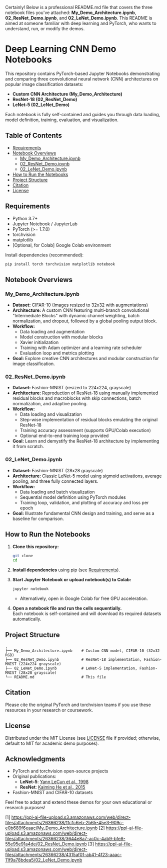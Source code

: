 Certainly! Below is a professional README.md file that covers the three notebook files you've attached: **My_Demo_Architecture.ipynb**, **02_ResNet_Demo.ipynb**, and **02_LeNet_Demo.ipynb**. This README is aimed at someone familiar with deep learning and PyTorch, who wants to understand, run, or modify the demos.

# Deep Learning CNN Demo Notebooks

This repository contains PyTorch-based Jupyter Notebooks demonstrating and comparing three convolutional neural network (CNN) architectures on popular image classification datasets:

- **Custom CNN Architecture (My_Demo_Architecture)**
- **ResNet-18 (02_ResNet_Demo)**
- **LeNet-5 (02_LeNet_Demo)**

Each notebook is fully self-contained and guides you through data loading, model definition, training, evaluation, and visualization.

## Table of Contents

- [Requirements](#requirements)
- [Notebook Overviews](#notebook-overviews)
  - [My_Demo_Architecture.ipynb](#my_demo_architectureipynb)
  - [02_ResNet_Demo.ipynb](#02_resnet_demoipynb)
  - [02_LeNet_Demo.ipynb](#02_lenet_demoipynb)
- [How to Run the Notebooks](#how-to-run-the-notebooks)
- [Project Structure](#project-structure)
- [Citation](#citation)
- [License](#license)

## Requirements

- Python 3.7+
- Jupyter Notebook / JupyterLab
- PyTorch (>= 1.7.0)
- torchvision
- matplotlib
- [Optional, for Colab] Google Colab environment

Install dependencies (recommended):
```bash
pip install torch torchvision matplotlib notebook
```

## Notebook Overviews

### My_Demo_Architecture.ipynb

- **Dataset:** CIFAR-10 (Images resized to 32x32 with augmentations)
- **Architecture:** A custom CNN featuring multi-branch convolutional "Intermediate Blocks" with dynamic channel weighting, batch normalization, and dropout, followed by a global pooling output block.
- **Workflow:**
  - Data loading and augmentation
  - Model construction with modular blocks
  - Xavier initialization
  - Training with Adam optimizer and a learning rate scheduler
  - Evaluation loop and metrics plotting
- **Goal:** Explore creative CNN architectures and modular construction for image classification.

### 02_ResNet_Demo.ipynb

- **Dataset:** Fashion-MNIST (resized to 224x224, grayscale)
- **Architecture:** Reproduction of ResNet-18 using manually implemented residual blocks and macroblocks with skip connections, batch normalization, and adaptive pooling.
- **Workflow:**
  - Data loading and visualization
  - Step-wise implementation of residual blocks emulating the original ResNet-18
  - Training accuracy assessment (supports GPU/Colab execution)
  - Optional end-to-end training loop provided
- **Goal:** Learn and demystify the ResNet-18 architecture by implementing it from scratch.

### 02_LeNet_Demo.ipynb

- **Dataset:** Fashion-MNIST (28x28 grayscale)
- **Architecture:** Classic LeNet-5 model using sigmoid activations, average pooling, and three fully connected layers.
- **Workflow:**
  - Data loading and batch visualization
  - Sequential model definition using PyTorch modules
  - Training loop, validation, and plotting of accuracy and loss per epoch
- **Goal:** Illustrate fundamental CNN design and training, and serve as a baseline for comparison.

## How to Run the Notebooks

1. **Clone this repository:**
   ```bash
   git clone 
   cd 
   ```

2. **Install dependencies** using pip (see [Requirements](#requirements)).

3. **Start Jupyter Notebook or upload notebook(s) to Colab:**
   ```bash
   jupyter notebook
   ```
   - Alternatively, open in Google Colab for free GPU acceleration.

4. **Open a notebook file and run the cells sequentially.**  
   Each notebook is self-contained and will download its required datasets automatically.

## Project Structure

```
.
├── My_Demo_Architecture.ipynb    # Custom CNN model, CIFAR-10 (32x32 RGB)
├── 02_ResNet_Demo.ipynb          # ResNet-18 implementation, Fashion-MNIST (224x224 grayscale)
├── 02_LeNet_Demo.ipynb           # LeNet-5 implementation, Fashion-MNIST (28x28 grayscale)
└── README.md                     # This file
```

## Citation

Please cite the original PyTorch and torchvision teams if you use these resources in your research or coursework.

## License

Distributed under the MIT License (see [LICENSE](LICENSE) file if provided; otherwise, default to MIT for academic demo purposes).

## Acknowledgments

- PyTorch and torchvision open-source projects
- Original publications:
  - **LeNet-5**: [Yann LeCun et al., 1998](http://yann.lecun.com/exdb/lenet/)
  - **ResNet**: [Kaiming He et al., 2015](https://arxiv.org/abs/1512.03385)
- Fashion-MNIST and CIFAR-10 datasets

Feel free to adapt and extend these demos for your own educational or research purposes!

[1] https://ppl-ai-file-upload.s3.amazonaws.com/web/direct-files/attachments/26366238/11c1c6eb-2b65-45e3-909c-e0b689f6eaac/My_Demo_Architecture.ipynb
[2] https://ppl-ai-file-upload.s3.amazonaws.com/web/direct-files/attachments/26366238/3644e8a7-ac0c-4ab9-bfe8-55e95e91a4de/02_ResNet_Demo.ipynb
[3] https://ppl-ai-file-upload.s3.amazonaws.com/web/direct-files/attachments/26366238/4315af01-ab41-4f23-aaac-11f9a78bdea5/02_LeNet_Demo.ipynb
